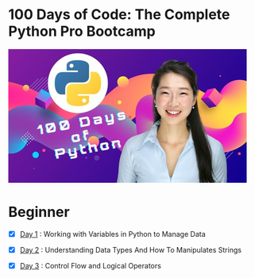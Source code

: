 # 100 Days of Code: The Complete Python Pro Bootcamp

![100 Days Of Code](./images/100days-of-code.jpg)
# Beginner
- [x] [Day 1] : Working with Variables in Python to Manage Data
- [x] [Day 2] : Understanding Data Types And How To Manipulates Strings
- [x] [Day 3] : Control Flow and Logical Operators












<!-- repository Link  -->
[Day 1]:https://github.com/themilon/100-Days-Python/tree/main/Day-01
[Day 2]:https://github.com/themilon/100-Days-Python/tree/main/Day-02
[Day 3]:https://github.com/themilon/100-Days-Python/tree/main/Day-03